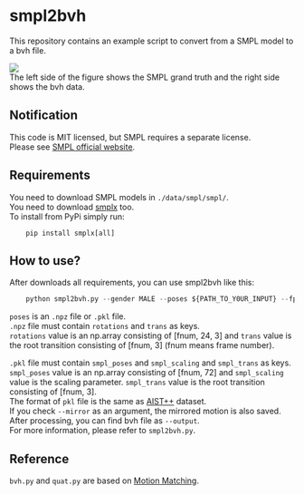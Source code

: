 # smpl2bvh
This repository contains an example script to convert from a SMPL model to a bvh file.

<img src="gif/aistpp.gif" align="center"> <br>
The left side of the figure shows the SMPL grand truth and the right side shows the bvh data.

## Notification
This code is MIT licensed, but SMPL requires a separate license.  
Please see [SMPL official website](https://smpl.is.tue.mpg.de/).

## Requirements
You need to download SMPL models in `./data/smpl/smpl/`.  
You need to download [smplx](https://github.com/vchoutas/smplx) too.  
To install from PyPi simply run:
```
    pip install smplx[all]
```

## How to use?
After downloads all requirements, you can use smpl2bvh like this:
```python
    python smpl2bvh.py --gender MALE --poses ${PATH_TO_Y0UR_INPUT} --fps 60 --output ${PATH_TO_SAVE} --mirror
```

`poses` is an `.npz` file or `.pkl` file.  
`.npz` file must contain `rotations` and `trans` as keys.  
`rotations` value is an np.array consisting of [fnum, 24, 3] and `trans` value is the root transition consisting of [fnum, 3]
(fnum means frame number).  

`.pkl` file must contain `smpl_poses` and `smpl_scaling` and `smpl_trans` as keys.  
`smpl_poses` value is an np.array consisting of [fnum, 72] and `smpl_scaling` value is the scaling parameter. `smpl_trans` value is the root transition consisting of [fnum, 3].  
The format of `pkl` file is the same as [AIST++](https://google.github.io/aistplusplus_dataset/) dataset.  
If you check `--mirror` as an argument, the mirrored motion is also saved.  
After processing, you can find bvh file as `--output`.  
For more information, please refer to `smpl2bvh.py`.  

## Reference
`bvh.py` and `quat.py` are based on [Motion Matching](https://github.com/orangeduck/Motion-Matching).